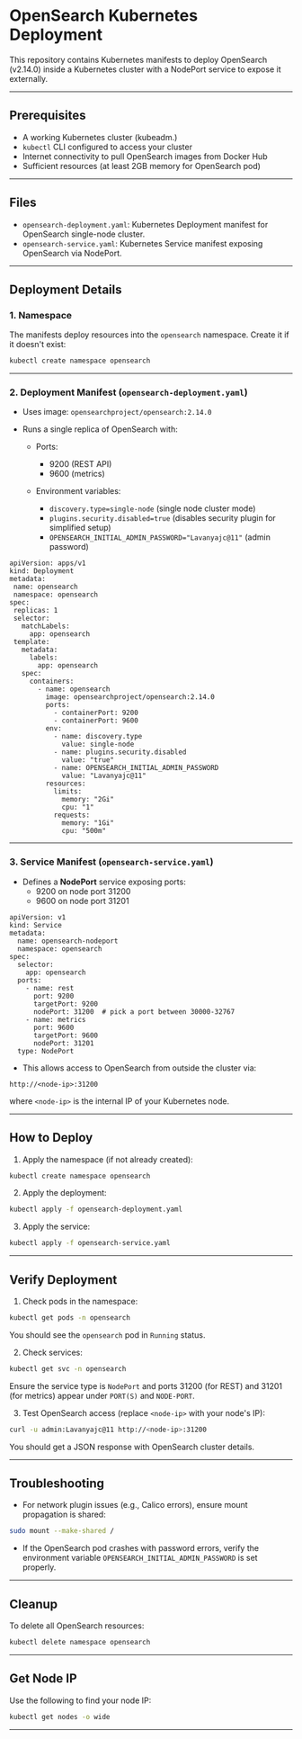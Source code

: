 # OpenSearch Kubernetes Deployment

This repository contains Kubernetes manifests to deploy OpenSearch (v2.14.0) inside a Kubernetes cluster with a NodePort service to expose it externally.

---

## Prerequisites

- A working Kubernetes cluster (kubeadm.)
- `kubectl` CLI configured to access your cluster
- Internet connectivity to pull OpenSearch images from Docker Hub
- Sufficient resources (at least 2GB memory for OpenSearch pod)

---

## Files

- `opensearch-deployment.yaml`: Kubernetes Deployment manifest for OpenSearch single-node cluster.
- `opensearch-service.yaml`: Kubernetes Service manifest exposing OpenSearch via NodePort.

---

## Deployment Details

### 1. Namespace

The manifests deploy resources into the `opensearch` namespace. Create it if it doesn't exist:

```bash
kubectl create namespace opensearch
````

---

### 2. Deployment Manifest (`opensearch-deployment.yaml`)

* Uses image: `opensearchproject/opensearch:2.14.0`

* Runs a single replica of OpenSearch with:

  * Ports:

    * 9200 (REST API)
    * 9600 (metrics)

  * Environment variables:
    * `discovery.type=single-node` (single node cluster mode)
    * `plugins.security.disabled=true` (disables security plugin for simplified setup)
    * `OPENSEARCH_INITIAL_ADMIN_PASSWORD="Lavanyajc@11"` (admin password)
 ```
apiVersion: apps/v1
kind: Deployment
metadata:
  name: opensearch
  namespace: opensearch
spec:
  replicas: 1
  selector:
    matchLabels:
      app: opensearch
  template:
    metadata:
      labels:
        app: opensearch
    spec:
      containers:
        - name: opensearch
          image: opensearchproject/opensearch:2.14.0
          ports:
            - containerPort: 9200
            - containerPort: 9600
          env:
            - name: discovery.type
              value: single-node
            - name: plugins.security.disabled
              value: "true"
            - name: OPENSEARCH_INITIAL_ADMIN_PASSWORD
              value: "Lavanyajc@11"
          resources:
            limits:
              memory: "2Gi"
              cpu: "1"
            requests:
              memory: "1Gi"
              cpu: "500m"
  ```
---

### 3. Service Manifest (`opensearch-service.yaml`)
* Defines a **NodePort** service exposing ports:
  * 9200 on node port 31200
  * 9600 on node port 31201
```
apiVersion: v1
kind: Service
metadata:
  name: opensearch-nodeport
  namespace: opensearch
spec:
  selector:
    app: opensearch
  ports:
    - name: rest
      port: 9200
      targetPort: 9200
      nodePort: 31200  # pick a port between 30000-32767
    - name: metrics
      port: 9600
      targetPort: 9600
      nodePort: 31201
  type: NodePort
```

* This allows access to OpenSearch from outside the cluster via:
```
http://<node-ip>:31200
```

where `<node-ip>` is the internal IP of your Kubernetes node.

---

## How to Deploy
1. Apply the namespace (if not already created):

```bash
kubectl create namespace opensearch
```

2. Apply the deployment:
```bash
kubectl apply -f opensearch-deployment.yaml
```

3. Apply the service:
```bash
kubectl apply -f opensearch-service.yaml
```

---

## Verify Deployment

1. Check pods in the namespace:

```bash
kubectl get pods -n opensearch
```

You should see the `opensearch` pod in `Running` status.

2. Check services:
```bash
kubectl get svc -n opensearch
```

Ensure the service type is `NodePort` and ports 31200 (for REST) and 31201 (for metrics) appear under `PORT(S)` and `NODE-PORT`.

3. Test OpenSearch access (replace `<node-ip>` with your node's IP):

```bash
curl -u admin:Lavanyajc@11 http://<node-ip>:31200
```

You should get a JSON response with OpenSearch cluster details.

---

## Troubleshooting
* For network plugin issues (e.g., Calico errors), ensure mount propagation is shared:
```bash
sudo mount --make-shared /
```

* If the OpenSearch pod crashes with password errors, verify the environment variable `OPENSEARCH_INITIAL_ADMIN_PASSWORD` is set properly.

---

## Cleanup
To delete all OpenSearch resources:

```bash
kubectl delete namespace opensearch
```

---

## Get Node IP
Use the following to find your node IP:

```bash
kubectl get nodes -o wide
```

---


